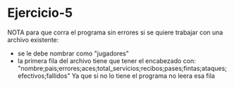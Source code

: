 # Ejercicio-5
NOTA para que corra el programa sin errores
si se quiere trabajar con una archivo existente:
-   se le debe nombrar como "jugadores"
-   la primera fila del archivo tiene que tener el encabezado con: "nombre;pais;errores;aces;total_servicios;recibos;pases;fintas;ataques;efectivos;fallidos" Ya que si no lo tiene el programa no leera esa fila
  
